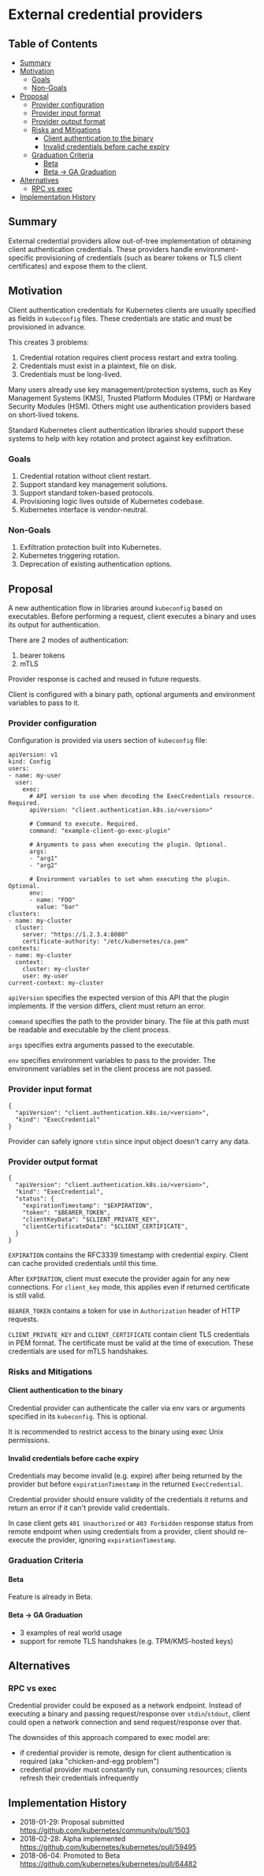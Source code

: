 # External credential providers

## Table of Contents

<!-- toc -->
- [Summary](#summary)
- [Motivation](#motivation)
  - [Goals](#goals)
  - [Non-Goals](#non-goals)
- [Proposal](#proposal)
  - [Provider configuration](#provider-configuration)
  - [Provider input format](#provider-input-format)
  - [Provider output format](#provider-output-format)
  - [Risks and Mitigations](#risks-and-mitigations)
    - [Client authentication to the binary](#client-authentication-to-the-binary)
    - [Invalid credentials before cache expiry](#invalid-credentials-before-cache-expiry)
  - [Graduation Criteria](#graduation-criteria)
    - [Beta](#beta)
    - [Beta -&gt; GA Graduation](#beta---ga-graduation)
- [Alternatives](#alternatives)
  - [RPC vs exec](#rpc-vs-exec)
- [Implementation History](#implementation-history)
<!-- /toc -->

## Summary

External credential providers allow out-of-tree implementation of obtaining
client authentication credentials. These providers handle environment-specific
provisioning of credentials (such as bearer tokens or TLS client certificates)
and expose them to the client.

## Motivation

Client authentication credentials for Kubernetes clients are usually specified
as fields in `kubeconfig` files. These credentials are static and must be
provisioned in advance.

This creates 3 problems:

1. Credential rotation requires client process restart and extra tooling.
1. Credentials must exist in a plaintext, file on disk.
1. Credentials must be long-lived.

Many users already use key management/protection systems, such as Key
Management Systems (KMS), Trusted Platform Modules (TPM) or Hardware Security
Modules (HSM). Others might use authentication providers based on short-lived
tokens.

Standard Kubernetes client authentication libraries should support these
systems to help with key rotation and protect against key exfiltration.

### Goals

1. Credential rotation without client restart.
1. Support standard key management solutions.
1. Support standard token-based protocols.
1. Provisioning logic lives outside of Kubernetes codebase.
1. Kubernetes interface is vendor-neutral.

### Non-Goals

1. Exfiltration protection built into Kubernetes.
1. Kubernetes triggering rotation.
1. Deprecation of existing authentication options.

## Proposal

A new authentication flow in libraries around `kubeconfig` based on
executables. Before performing a request, client executes a binary and uses its
output for authentication.

There are 2 modes of authentication:

1. bearer tokens
1. mTLS

Provider response is cached and reused in future requests.

Client is configured with a binary path, optional arguments and environment
variables to pass to it.

### Provider configuration

Configuration is provided via users section of `kubeconfig` file:

```
apiVersion: v1
kind: Config
users:
- name: my-user
  user:
    exec:
      # API version to use when decoding the ExecCredentials resource. Required.
      apiVersion: "client.authentication.k8s.io/<version>"

      # Command to execute. Required.
      command: "example-client-go-exec-plugin"

      # Arguments to pass when executing the plugin. Optional.
      args:
      - "arg1"
      - "arg2"

      # Environment variables to set when executing the plugin. Optional.
      env:
      - name: "FOO"
        value: "bar"
clusters:
- name: my-cluster
  cluster:
    server: "https://1.2.3.4:8080"
    certificate-authority: "/etc/kubernetes/ca.pem"
contexts:
- name: my-cluster
  context:
    cluster: my-cluster
    user: my-user
current-context: my-cluster
```

`apiVersion` specifies the expected version of this API that the plugin
implements. If the version differs, client must return an error.

`command` specifies the path to the provider binary. The file at this path must
be readable and executable by the client process.

`args` specifies extra arguments passed to the executable.

`env` specifies environment variables to pass to the provider. The environment
variables set in the client process are not passed.

### Provider input format

```
{
  "apiVersion": "client.authentication.k8s.io/<version>",
  "kind": "ExecCredential"
}
```

Provider can safely ignore `stdin` since input object doesn't carry any data.

### Provider output format

```
{
  "apiVersion": "client.authentication.k8s.io/<version>",
  "kind": "ExecCredential",
  "status": {
    "expirationTimestamp": "$EXPIRATION",
    "token": "$BEARER_TOKEN",
    "clientKeyData": "$CLIENT_PRIVATE_KEY",
    "clientCertificateData": "$CLIENT_CERTIFICATE",
  }
}
```

`EXPIRATION` contains the RFC3339 timestamp with credential expiry. Client can
cache provided credentials until this time.

After `EXPIRATION`, client must execute the provider again for any new
connections. For `client_key` mode, this applies even if returned certificate
is still valid.

`BEARER_TOKEN` contains a token for use in `Authorization` header of HTTP
requests.

`CLIENT_PRIVATE_KEY` and `CLIENT_CERTIFICATE` contain client TLS credentials in
PEM format. The certificate must be valid at the time of execution. These
credentials are used for mTLS handshakes.

### Risks and Mitigations

#### Client authentication to the binary

Credential provider can authenticate the caller via env vars or arguments
specified in its `kubeconfig`. This is optional.

It is recommended to restrict access to the binary using exec Unix permissions.

#### Invalid credentials before cache expiry

Credentials may become invalid (e.g. expire) after being returned by the
provider but before `expirationTimestamp` in the returned `ExecCredential`.

Credential provider should ensure validity of the credentials it returns and
return an error if it can't provide valid credentials.

In case client gets `401 Unauthorized` or `403 Forbidden` response status from
remote endpoint when using credentials from a provider, client should
re-execute the provider, ignoring `expirationTimestamp`.

### Graduation Criteria

#### Beta

Feature is already in Beta.

#### Beta -> GA Graduation

- 3 examples of real world usage
- support for remote TLS handshakes (e.g. TPM/KMS-hosted keys)

## Alternatives

### RPC vs exec

Credential provider could be exposed as a network endpoint. Instead of
executing a binary and passing request/response over `stdin`/`stdout`, client
could open a network connection and send request/response over that.

The downsides of this approach compared to exec model are:

- if credential provider is remote, design for client authentication is
  required (aka "chicken-and-egg problem")
- credential provider must constantly run, consuming resources; clients refresh
  their credentials infrequently

## Implementation History

- 2018-01-29: Proposal submitted https://github.com/kubernetes/community/pull/1503
- 2018-02-28: Alpha implemented https://github.com/kubernetes/kubernetes/pull/59495
- 2018-06-04: Promoted to Beta https://github.com/kubernetes/kubernetes/pull/64482
